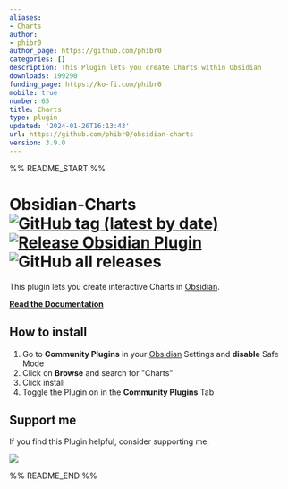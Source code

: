 ```yaml
---
aliases:
- Charts
author:
- phibr0
author_page: https://github.com/phibr0
categories: []
description: This Plugin lets you create Charts within Obsidian
downloads: 199290
funding_page: https://ko-fi.com/phibr0
mobile: true
number: 65
title: Charts
type: plugin
updated: '2024-01-26T16:13:43'
url: https://github.com/phibr0/obsidian-charts
version: 3.9.0
---
```


%% README_START %%

# Obsidian-Charts [![GitHub tag (latest by date)](https://img.shields.io/github/v/tag/phibr0/obsidian-charts)](https://github.com/phibr0/obsidian-charts/releases) [![Release Obsidian Plugin](https://github.com/phibr0/obsidian-charts/actions/workflows/release.yml/badge.svg)](https://github.com/phibr0/obsidian-charts/actions/workflows/release.yml) ![GitHub all releases](https://img.shields.io/github/downloads/phibr0/obsidian-charts/total)

This plugin lets you create interactive Charts in
[Obsidian](https://www.obsidian.md).

**[Read the Documentation](https://charts.phib.ro/)**

## How to install

1. Go to **Community Plugins** in your [Obsidian](https://www.obsidian.md)
   Settings and **disable** Safe Mode
2. Click on **Browse** and search for "Charts"
3. Click install
4. Toggle the Plugin on in the **Community Plugins** Tab

## Support me

If you find this Plugin helpful, consider supporting me:

<a href="https://www.buymeacoffee.com/phibr0"><img src="https://img.buymeacoffee.com/button-api/?slug=phibr0&font_family=Inter&button_colour=FFDD00"></a>


%% README_END %%
